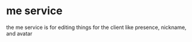 # me service

the me service is for editing things for the client like presence, nickname, and avatar
